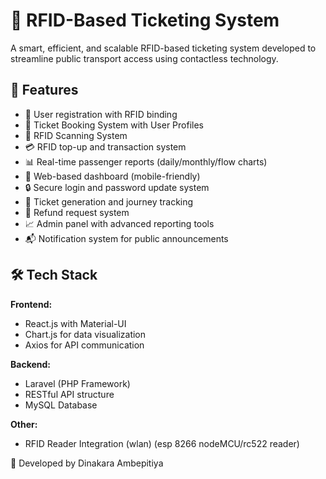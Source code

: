 # 🎫 RFID-Based Ticketing System

A smart, efficient, and scalable RFID-based ticketing system developed to streamline public transport access using contactless technology.
## 🚀 Features

- 🪪 User registration with RFID binding
- 🧾 Ticket Booking System with User Profiles
- 📡 RFID Scanning System
- 💳 RFID top-up and transaction system
- 📊 Real-time passenger reports (daily/monthly/flow charts)
- 📱 Web-based dashboard (mobile-friendly)
- 🔒 Secure login and password update system
- 📍 Ticket generation and journey tracking
- 🧾 Refund request system
- 📈 Admin panel with advanced reporting tools
- 📬 Notification system for public announcements

## 🛠️ Tech Stack

**Frontend:**
- React.js with Material-UI  
- Chart.js for data visualization  
- Axios for API communication

**Backend:**
- Laravel (PHP Framework)  
- RESTful API structure  
- MySQL Database

**Other:**
- RFID Reader Integration (wlan) (esp 8266 nodeMCU/rc522 reader)

📌 Developed by Dinakara Ambepitiya

